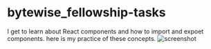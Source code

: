 # bytewise_fellowship-tasks

I get to learn about React components and how to import and expoet components.
here is my practice of these concepts.
![screenshot](https://user-images.githubusercontent.com/93034767/227520358-e661af47-a1c2-4826-a0fe-20e2b0d8bddb.PNG)
